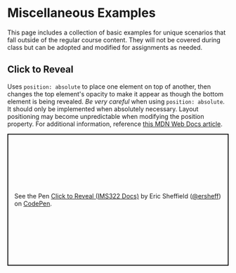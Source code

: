 # Miscellaneous Examples
This page includes a collection of basic examples for unique scenarios that fall outside of the regular course content. They will not be covered during class but can be adopted and modified for assignments as needed.
## Click to Reveal
Uses `position: absolute` to place one element on top of another, then changes the top element's opacity to make it appear as though the bottom element is being revealed. *Be very careful* when using `position: absolute`. It should only be implemented when absolutely necessary. Layout positioning may become unpredictable when modifying the position property. For additional information, reference [this MDN Web Docs article](https://developer.mozilla.org/en-US/docs/Web/CSS/position).
<p class="codepen" data-height="300" data-default-tab="html,result" data-slug-hash="BabBQWW" data-editable="true" data-user="ersheff" style="height: 300px; box-sizing: border-box; display: flex; align-items: center; justify-content: center; border: 2px solid; margin: 1em 0; padding: 1em;">
  <span>See the Pen <a href="https://codepen.io/ersheff/pen/BabBQWW">
  Click to Reveal (IMS322 Docs)</a> by Eric Sheffield (<a href="https://codepen.io/ersheff">@ersheff</a>)
  on <a href="https://codepen.io">CodePen</a>.</span>
</p>